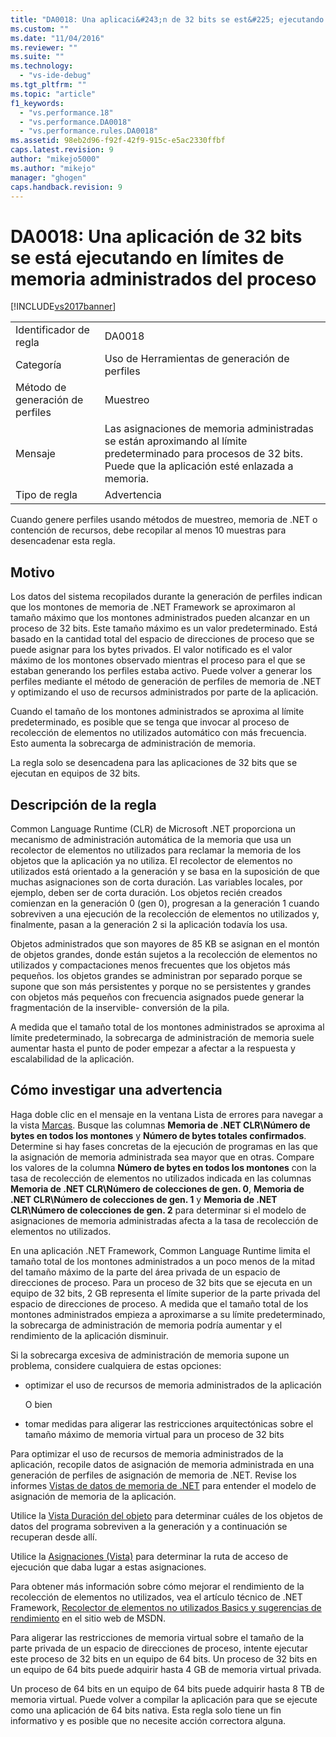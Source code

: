```yaml
---
title: "DA0018: Una aplicaci&#243;n de 32 bits se est&#225; ejecutando en l&#237;mites de memoria administrados del proceso | Microsoft Docs"
ms.custom: ""
ms.date: "11/04/2016"
ms.reviewer: ""
ms.suite: ""
ms.technology: 
  - "vs-ide-debug"
ms.tgt_pltfrm: ""
ms.topic: "article"
f1_keywords: 
  - "vs.performance.18"
  - "vs.performance.DA0018"
  - "vs.performance.rules.DA0018"
ms.assetid: 98eb2d96-f92f-42f9-915c-e5ac2330ffbf
caps.latest.revision: 9
author: "mikejo5000"
ms.author: "mikejo"
manager: "ghogen"
caps.handback.revision: 9
---
```

# DA0018: Una aplicaci&#243;n de 32 bits se est&#225; ejecutando en l&#237;mites de memoria administrados del proceso
[!INCLUDE[vs2017banner](../code-quality/includes/vs2017banner.md)]

|||  
|-|-|  
|Identificador de regla|DA0018|  
|Categoría|Uso de Herramientas de generación de perfiles|  
|Método de generación de perfiles|Muestreo|  
|Mensaje|Las asignaciones de memoria administradas se están aproximando al límite predeterminado para procesos de 32 bits.  Puede que la aplicación esté enlazada a memoria.|  
|Tipo de regla|Advertencia|  
  
 Cuando genere perfiles usando métodos de muestreo, memoria de .NET o contención de recursos, debe recopilar al menos 10 muestras para desencadenar esta regla.  
  
## Motivo  
 Los datos del sistema recopilados durante la generación de perfiles indican que los montones de memoria de .NET Framework se aproximaron al tamaño máximo que los montones administrados pueden alcanzar en un proceso de 32 bits.  Este tamaño máximo es un valor predeterminado.  Está basado en la cantidad total del espacio de direcciones de proceso que se puede asignar para los bytes privados.  El valor notificado es el valor máximo de los montones observado mientras el proceso para el que se estaban generando los perfiles estaba activo.  Puede volver a generar los perfiles mediante el método de generación de perfiles de memoria de .NET y optimizando el uso de recursos administrados por parte de la aplicación.  
  
 Cuando el tamaño de los montones administrados se aproxima al límite predeterminado, es posible que se tenga que invocar al proceso de recolección de elementos no utilizados automático con más frecuencia.  Esto aumenta la sobrecarga de administración de memoria.  
  
 La regla solo se desencadena para las aplicaciones de 32 bits que se ejecutan en equipos de 32 bits.  
  
## Descripción de la regla  
 Common Language Runtime \(CLR\) de Microsoft .NET proporciona un mecanismo de administración automática de la memoria que usa un recolector de elementos no utilizados para reclamar la memoria de los objetos que la aplicación ya no utiliza.  El recolector de elementos no utilizados está orientado a la generación y se basa en la suposición de que muchas asignaciones son de corta duración.  Las variables locales, por ejemplo, deben ser de corta duración.  Los objetos recién creados comienzan en la generación 0 \(gen 0\), progresan a la generación 1 cuando sobreviven a una ejecución de la recolección de elementos no utilizados y, finalmente, pasan a la generación 2 si la aplicación todavía los usa.  
  
 Objetos administrados que son mayores de 85 KB se asignan en el montón de objetos grandes, donde están sujetos a la recolección de elementos no utilizados y compactaciones menos frecuentes que los objetos más pequeños. los objetos grandes se administran por separado porque se supone que son más persistentes y porque no se persistentes y grandes con objetos más pequeños con frecuencia asignados puede generar la fragmentación de la inservible\- conversión de la pila.  
  
 A medida que el tamaño total de los montones administrados se aproxima al límite predeterminado, la sobrecarga de administración de memoria suele aumentar hasta el punto de poder empezar a afectar a la respuesta y escalabilidad de la aplicación.  
  
## Cómo investigar una advertencia  
 Haga doble clic en el mensaje en la ventana Lista de errores para navegar a la vista [Marcas](../profiling/marks-view.md).  Busque las columnas **Memoria de .NET CLR\\Número de bytes en todos los montones** y **Número de bytes totales confirmados**.  Determine si hay fases concretas de la ejecución de programas en las que la asignación de memoria administrada sea mayor que en otras.  Compare los valores de la columna **Número de bytes en todos los montones** con la tasa de recolección de elementos no utilizados indicada en las columnas **Memoria de .NET CLR\\Número de colecciones de gen. 0**, **Memoria de .NET CLR\\Número de colecciones de gen. 1** y **Memoria de .NET CLR\\Número de colecciones de gen. 2** para determinar si el modelo de asignaciones de memoria administradas afecta a la tasa de recolección de elementos no utilizados.  
  
 En una aplicación .NET Framework, Common Language Runtime limita el tamaño total de los montones administrados a un poco menos de la mitad del tamaño máximo de la parte del área privada de un espacio de direcciones de proceso.  Para un proceso de 32 bits que se ejecuta en un equipo de 32 bits, 2 GB representa el límite superior de la parte privada del espacio de direcciones de proceso.  A medida que el tamaño total de los montones administrados empieza a aproximarse a su límite predeterminado, la sobrecarga de administración de memoria podría aumentar y el rendimiento de la aplicación disminuir.  
  
 Si la sobrecarga excesiva de administración de memoria supone un problema, considere cualquiera de estas opciones:  
  
-   optimizar el uso de recursos de memoria administrados de la aplicación  
  
     O bien  
  
-   tomar medidas para aligerar las restricciones arquitectónicas sobre el tamaño máximo de memoria virtual para un proceso de 32 bits  
  
 Para optimizar el uso de recursos de memoria administrados de la aplicación, recopile datos de asignación de memoria administrada en una generación de perfiles de asignación de memoria de .NET.  Revise los informes [Vistas de datos de memoria de .NET](../profiling/dotnet-memory-data-views.md) para entender el modelo de asignación de memoria de la aplicación.  
  
 Utilice la [Vista Duración del objeto](../profiling/object-lifetime-view.md) para determinar cuáles de los objetos de datos del programa sobreviven a la generación y a continuación se recuperan desde allí.  
  
 Utilice la [Asignaciones \(Vista\)](../profiling/dotnet-memory-allocations-view.md) para determinar la ruta de acceso de ejecución que daba lugar a estas asignaciones.  
  
 Para obtener más información sobre cómo mejorar el rendimiento de la recolección de elementos no utilizados, vea el artículo técnico de .NET Framework, [Recolector de elementos no utilizados Basics y sugerencias de rendimiento](http://go.microsoft.com/fwlink/?LinkId=177946) en el sitio web de MSDN.  
  
 Para aligerar las restricciones de memoria virtual sobre el tamaño de la parte privada de un espacio de direcciones de proceso, intente ejecutar este proceso de 32 bits en un equipo de 64 bits.  Un proceso de 32 bits en un equipo de 64 bits puede adquirir hasta 4 GB de memoria virtual privada.  
  
 Un proceso de 64 bits en un equipo de 64 bits puede adquirir hasta 8 TB de memoria virtual.  Puede volver a compilar la aplicación para que se ejecute como una aplicación de 64 bits nativa.  Esta regla solo tiene un fin informativo y es posible que no necesite acción correctora alguna.